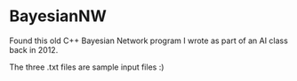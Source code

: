 # BayesianNW
Found this old C++ Bayesian Network program I wrote as part of an AI class back in 2012. 

The three .txt files are sample input files :)
